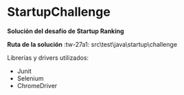 # StartupChallenge


**Solución del desafío de Startup Ranking**

**Ruta de la solución** :tw-27a1:    src\test\java\startup\challenge

Librerías y drivers utilizados:
- Junit
- Selenium
- ChromeDriver